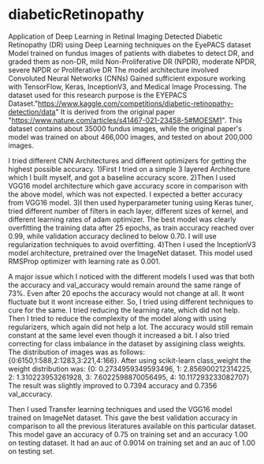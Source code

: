# diabeticRetinopathy
Application of Deep Learning in Retinal Imaging
Detected Diabetic Retinopathy (DR) using Deep Learning techniques on the EyePACS dataset
Model trained on fundus images of patients with diabetes to detect DR, and graded them as non-DR,
mild Non-Proliferative DR (NPDR), moderate NPDR, severe NPDR or Proliferative DR
The model architecture involved Convoluted Neural Networks (CNNs)
Gained sufficient exposure working with TensorFlow, Keras, InceptionV3, and Medical Image Processing.
The dataset used for this research purpose is the EYEPACS Dataset."https://www.kaggle.com/competitions/diabetic-retinopathy-detection/data" 
It is derived from the original paper "https://www.nature.com/articles/s41467-021-23458-5#MOESM1".
This dataset contains about 35000 fundus images, while the original paper's model was trained on about 466,000 images, and tested on about 200,000 images.

I tried different CNN Architectures and different optimizers for getting the highest possible accuracy.
1)First I tried on a simple 3 layered Architecture which I built myself, and got a baseline accuracy score.
2)Then I used VGG16 model architecture which gave accuracy score in comparison with the above model, which was not expected. I expected a better accuracy from VGG16 model.
3)I then used hyperparameter tuning using Keras tuner, tried different number of filters in each layer, different sizes of kernel, and different learning rates of adam optimizer. The best model was clearly overfitting the training data after 25 epochs, as train accuracy reached over 0.99, while validation accuracy declined to below 0.70. I will use regularization techniques to avoid overfitting.
4)Then I used the InceptionV3 model architecture, pretrained over the ImageNet dataset. This model used RMSProp optimizer with learning rate as 0.001.

A major issue which I noticed with the different models I used was that both the accuracy and val_accuracy would remain around the same range of 73%. Even after 20 epochs the accuracy would not change at all. It wont fluctuate but it wont increase either. So, I tried using different techniques to cure for the same. I tried reducing the learning rate, which did not help. Then I tried to reduce the complexity of the model along with using regularizers, which again did not help a lot. The accuracy would still remain constant at the same level even though it increased a bit. I also tried correcting for class imbalance in the dataset by assigining class weights. The distribution of images was as follows: {0:6150,1:588,2:1283,3:221,4:166}. After using scikit-learn class_weight the weight distribution was: 
{0: 0.2734959349593496,
 1: 2.856900212314225,
 2: 1.310223953261928,
 3: 7.6022598870056495,
 4: 10.117293233082707}
The result was slightly improved to 0.7394 accuracy and 0.7356 val_accuracy.

Then I used Transfer learning techniques and used the VGG16 model trained on ImageNet dataset. This gave the best validation accuracy in comparison to all the previous literatures available on this particular dataset. This model gave an accuracy of 0.75 on training set and an accuracy 1.00 on testing dataset. It had an auc of 0.9014 on training set and an auc of 1.00 on testing set.


